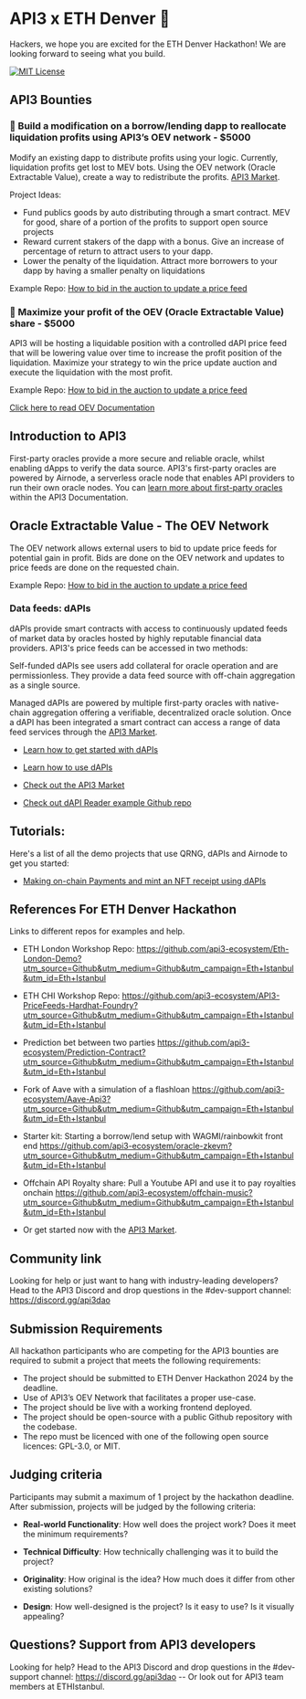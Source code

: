 # API3 x ETH Denver :hammer:
Hackers, we hope you are excited for the ETH Denver Hackathon! We are looking forward to seeing what you build.

[![MIT License](https://img.shields.io/badge/License-MIT-green.svg)](https://choosealicense.com/licenses/mit/)

## API3 Bounties

### 🥇 Build a modification on a borrow/lending dapp to reallocate liquidation profits using API3’s OEV network - $5000

Modify an existing dapp to distribute profits using your logic.  Currently, liquidation profits get lost to MEV bots.  Using the OEV network (Oracle Extractable Value), create a way to redistribute the profits. [API3 Market](https://market.api3.org/dapis?utm_source=Eth+Istanbul&utm_medium=Github&utm_campaign=Eth+Istanbul).

Project Ideas:
- Fund publics goods by auto distributing through a smart contract. MEV for good, share of a portion of the profits to support open source projects
- Reward current stakers of the dapp with a bonus.  Give an increase of percentage of return to attract users to your dapp. 
- Lower the penalty of the liquidation. Attract more borrowers to your dapp by having a smaller penalty on liquidations

Example Repo: [How to bid in the auction to update a price feed](https://github.com/api3-ecosystem/oev_priceupdate_example) 

### 🥇 Maximize your profit of the OEV (Oracle Extractable Value) share - $5000

API3 will be hosting a liquidable position with a controlled dAPI price feed that will be lowering value over time to increase the profit position of the liquidation.  Maximize your strategy to win the price update auction and execute the liquidation with the most profit.

Example Repo: [How to bid in the auction to update a price feed](https://github.com/api3-ecosystem/oev_priceupdate_example) 

[Click here to read OEV Documentation](https://docs.api3.org/guides/qrng/qrng-remix/?utm_source=Eth+Istanbul&utm_medium=Github&utm_campaign=Eth+Istanbul)


## Introduction to API3

First-party oracles provide a more secure and reliable oracle, whilst enabling dApps to verify the data source. API3's first-party oracles are powered by Airnode, a serverless oracle node that enables API providers to run their own oracle nodes.
You can [learn more about first-party oracles](https://docs.api3.org/guides/airnode/calling-an-airnode/?utm_source=Eth+Istanbul&utm_medium=Github&utm_campaign=Eth+Istanbul) within the API3 Documentation.


##  Oracle Extractable Value - The OEV Network
The OEV network allows external users to bid to update price feeds for potential gain in profit.  Bids are done on the OEV network and updates to price feeds are done on the requested chain.

Example Repo: [How to bid in the auction to update a price feed](https://github.com/api3-ecosystem/oev_priceupdate_example) 

### Data feeds: dAPIs

dAPIs provide smart contracts with access to continuously updated feeds of market data by oracles hosted by highly reputable financial data providers. API3's price feeds can be accessed in two methods:

Self-funded dAPIs see users add collateral for oracle operation and are permissionless. They provide a data feed source with off-chain aggregation as a single source.

Managed dAPIs are powered by multiple first-party oracles with native-chain aggregation offering a verifiable, decentralized oracle solution.
Once a dAPI has been integrated a smart contract can access a range of data feed services through the [API3 Market](https://market.api3.org/dapis?utm_source=Eth+Istanbul&utm_medium=Github&utm_campaign=Eth+Istanbul).

- [Learn how to get started with dAPIs](https://docs.api3.org/guides/dapis/?utm_source=Eth+Istanbul&utm_medium=Github&utm_campaign=Eth+Istanbul)

- [Learn how to use dAPIs](https://docs.api3.org/guides/dapis/read-a-dapi/?utm_source=Eth+Istanbul&utm_medium=Github&utm_campaign=Eth+Istanbul)

- [Check out the API3 Market](https://market.api3.org/dapis?utm_source=Eth+Istanbul&utm_medium=Github&utm_campaign=Eth+Istanbul)

- [Check out dAPI Reader example Github repo](https://github.com/api3dao/data-feed-reader-example?utm_source=Eth+Istanbul&utm_medium=Github&utm_campaign=Eth+Istanbul)


## Tutorials: 

Here's a list of all the demo projects that use QRNG, dAPIs and Airnode to get you started:

- [Making on-chain Payments and mint an NFT receipt using dAPIs](https://medium.com/@vanshwassan/making-an-on-chain-payment-and-minting-an-nft-receipt-with-permissionless-price-oracles-a7339f7b8c3e?utm_source=Eth+Istanbul&utm_medium=Github&utm_campaign=Eth+Istanbul)


## References For ETH Denver Hackathon

Links to different repos for examples and help.

- ETH London Workshop Repo:
https://github.com/api3-ecosystem/Eth-London-Demo?utm_source=Github&utm_medium=Github&utm_campaign=Eth+Istanbul&utm_id=Eth+Istanbul

- ETH CHI Workshop Repo:
https://github.com/api3-ecosystem/API3-PriceFeeds-Hardhat-Foundry?utm_source=Github&utm_medium=Github&utm_campaign=Eth+Istanbul&utm_id=Eth+Istanbul

- Prediction bet between two parties
https://github.com/api3-ecosystem/Prediction-Contract?utm_source=Github&utm_medium=Github&utm_campaign=Eth+Istanbul&utm_id=Eth+Istanbul


- Fork of Aave with a simulation of a flashloan
https://github.com/api3-ecosystem/Aave-Api3?utm_source=Github&utm_medium=Github&utm_campaign=Eth+Istanbul&utm_id=Eth+Istanbul

- Starter kit: Starting a borrow/lend setup with WAGMI/rainbowkit front end
https://github.com/api3-ecosystem/oracle-zkevm?utm_source=Github&utm_medium=Github&utm_campaign=Eth+Istanbul&utm_id=Eth+Istanbul

- Offchain API Royalty share: Pull a Youtube API and use it to pay royalties onchain
https://github.com/api3-ecosystem/offchain-music?utm_source=Github&utm_medium=Github&utm_campaign=Eth+Istanbul&utm_id=Eth+Istanbul

- Or get started now with the [API3 Market](https://market.api3.org/dapis?utm_source=Eth+Istanbul&utm_medium=Github&utm_campaign=Eth+Istanbul).

## Community link

Looking for help or just want to hang with industry-leading developers? Head to the API3 Discord and drop questions in the #dev-support channel: https://discord.gg/api3dao

## Submission Requirements

All hackathon participants who are competing for the API3 bounties are required to submit a project that meets the following requirements:

- The project should be submitted to ETH Denver Hackathon 2024 by the deadline.
- Use of API3’s OEV Network that facilitates a proper use-case.
- The project should be live with a working frontend deployed.
- The project should be open-source with a public Github repository with the codebase. 
- The repo must be licenced with one of the following open source licences: GPL-3.0, or MIT.

## Judging criteria

Participants may submit a maximum of 1 project by the hackathon deadline. After submission, projects will be judged by the following criteria:

- **Real-world Functionality**: How well does the project work? Does it meet the minimum requirements?

- **Technical Difficulty**: How technically challenging was it to build the project?

- **Originality**: How original is the idea? How much does it differ from other existing solutions?

- **Design**: How well-designed is the project? Is it easy to use? Is it visually appealing?


## Questions? Support from API3 developers

Looking for help? Head to the API3 Discord and drop questions in the #dev-support channel: https://discord.gg/api3dao -- Or look out for API3 team members at ETHIstanbul. 

